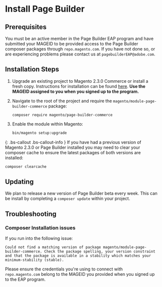 # Install Page Builder

## Prerequisites

You must be an active member in the Page Builder EAP program and have submitted your MAGEID to be provided access to the Page Builder composer packages through `repo.magento.com`. If you have not done so, or are experiencing problems please contact us at `pagebuilderEAP@adobe.com`. 

## Installation Steps

1. Upgrade an existing project to Magento 2.3.0 Commerce or install a fresh copy. Instructions for installation can be found [here](https://devdocs.magento.com/guides/v2.3/install-gde/bk-install-guide.html). **Use the MAGEID assigned to you when you signed up to the program.**

2. Navigate to the root of the project and require the `magento/module-page-builder-commerce` package:
    ```
    composer require magento/page-builder-commerce
    ```
    
3. Enable the module within Magento:
    ``` sh
    bin/magento setup:upgrade
    ```
    
{: .bs-callout .bs-callout-info }
If you have had a previous version of Magento 2.3.0 or Page Builder installed you may need to clear your composer cache to ensure the latest packages of both versions are installed:

```sh
composer clearcache
```

## Updating

We plan to release a new version of Page Builder beta every week.
This can be install by completing a `composer update` within your project.

## Troubleshooting

### Composer Installation issues

If you run into the following issue:

```shell
Could not find a matching version of package magento/module-page-builder-commerce. Check the package spelling, your version constraint and that the package is available in a stability which matches your minimum-stability (stable).
```

Please ensure the credentials you're using to connect with `repo.magento.com` belong to the MAGEID you provided when you signed up to the EAP program.